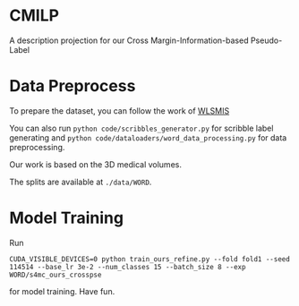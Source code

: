 # CMILP
A description projection for our Cross Margin-Information-based Pseudo-Label

# Data Preprocess

To prepare the dataset, you can follow the work of [WLSMIS](https://github.com/HiLab-git/WSL4MIS)

You can also run ```python code/scribbles_generator.py``` for scribble label generating and
```python code/dataloaders/word_data_processing.py``` for data preprocessing.

Our work is based on the 3D medical volumes.

The splits are available at ```./data/WORD```.



# Model Training
Run
```
CUDA_VISIBLE_DEVICES=0 python train_ours_refine.py --fold fold1 --seed 114514 --base_lr 3e-2 --num_classes 15 --batch_size 8 --exp WORD/s4mc_ours_crosspse
```
for model training.
Have fun.
